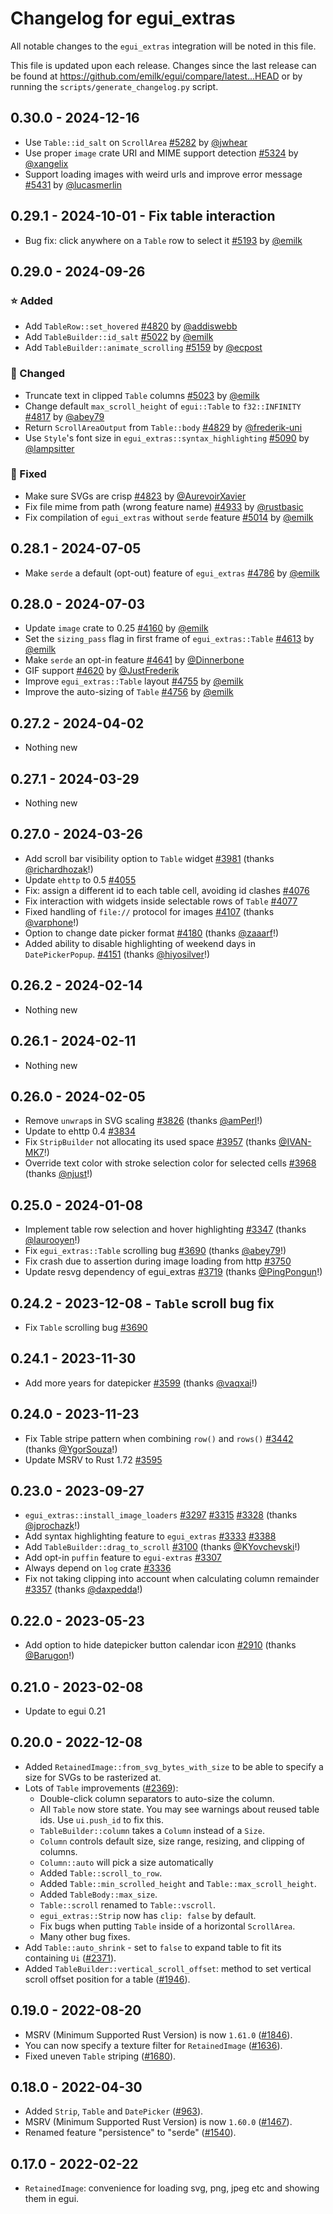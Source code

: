 # Changelog for egui_extras
All notable changes to the `egui_extras` integration will be noted in this file.

This file is updated upon each release.
Changes since the last release can be found at <https://github.com/emilk/egui/compare/latest...HEAD> or by running the `scripts/generate_changelog.py` script.


## 0.30.0 - 2024-12-16
* Use `Table::id_salt` on `ScrollArea` [#5282](https://github.com/emilk/egui/pull/5282) by [@jwhear](https://github.com/jwhear)
* Use proper `image` crate URI and MIME support detection [#5324](https://github.com/emilk/egui/pull/5324) by [@xangelix](https://github.com/xangelix)
* Support loading images with weird urls and improve error message [#5431](https://github.com/emilk/egui/pull/5431) by [@lucasmerlin](https://github.com/lucasmerlin)


## 0.29.1 - 2024-10-01 - Fix table interaction
* Bug fix: click anywhere on a `Table` row to select it [#5193](https://github.com/emilk/egui/pull/5193) by [@emilk](https://github.com/emilk)


## 0.29.0 - 2024-09-26
### ⭐ Added
* Add `TableRow::set_hovered` [#4820](https://github.com/emilk/egui/pull/4820) by [@addiswebb](https://github.com/addiswebb)
* Add `TableBuilder::id_salt` [#5022](https://github.com/emilk/egui/pull/5022) by [@emilk](https://github.com/emilk)
* Add `TableBuilder::animate_scrolling` [#5159](https://github.com/emilk/egui/pull/5159) by [@ecpost](https://github.com/ecpost)

### 🔧 Changed
* Truncate text in clipped `Table` columns [#5023](https://github.com/emilk/egui/pull/5023) by [@emilk](https://github.com/emilk)
* Change default `max_scroll_height` of `egui::Table` to `f32::INFINITY` [#4817](https://github.com/emilk/egui/pull/4817) by [@abey79](https://github.com/abey79)
* Return `ScrollAreaOutput` from `Table::body` [#4829](https://github.com/emilk/egui/pull/4829) by [@frederik-uni](https://github.com/frederik-uni)
* Use `Style`'s font size in `egui_extras::syntax_highlighting` [#5090](https://github.com/emilk/egui/pull/5090) by [@lampsitter](https://github.com/lampsitter)

### 🐛 Fixed
* Make sure SVGs are crisp [#4823](https://github.com/emilk/egui/pull/4823) by [@AurevoirXavier](https://github.com/AurevoirXavier)
* Fix file mime from path (wrong feature name) [#4933](https://github.com/emilk/egui/pull/4933) by [@rustbasic](https://github.com/rustbasic)
* Fix compilation of `egui_extras` without `serde` feature [#5014](https://github.com/emilk/egui/pull/5014) by [@emilk](https://github.com/emilk)


## 0.28.1 - 2024-07-05
* Make `serde` a default (opt-out) feature of `egui_extras` [#4786](https://github.com/emilk/egui/pull/4786) by [@emilk](https://github.com/emilk)


## 0.28.0 - 2024-07-03
* Update `image` crate to 0.25 [#4160](https://github.com/emilk/egui/pull/4160) by [@emilk](https://github.com/emilk)
* Set the `sizing_pass` flag in first frame of `egui_extras::Table` [#4613](https://github.com/emilk/egui/pull/4613) by [@emilk](https://github.com/emilk)
* Make `serde` an opt-in feature [#4641](https://github.com/emilk/egui/pull/4641) by [@Dinnerbone](https://github.com/Dinnerbone)
* GIF support [#4620](https://github.com/emilk/egui/pull/4620) by [@JustFrederik](https://github.com/JustFrederik)
* Improve `egui_extras::Table` layout [#4755](https://github.com/emilk/egui/pull/4755) by [@emilk](https://github.com/emilk)
* Improve the auto-sizing of `Table` [#4756](https://github.com/emilk/egui/pull/4756) by [@emilk](https://github.com/emilk)


## 0.27.2 - 2024-04-02
* Nothing new


## 0.27.1 - 2024-03-29
* Nothing new


## 0.27.0 - 2024-03-26
* Add scroll bar visibility option to `Table` widget [#3981](https://github.com/emilk/egui/pull/3981) (thanks [@richardhozak](https://github.com/richardhozak)!)
* Update `ehttp` to 0.5 [#4055](https://github.com/emilk/egui/pull/4055)
* Fix: assign a different id to each table cell, avoiding id clashes [#4076](https://github.com/emilk/egui/pull/4076)
* Fix interaction with widgets inside selectable rows of `Table` [#4077](https://github.com/emilk/egui/pull/4077)
* Fixed handling of `file://` protocol for images [#4107](https://github.com/emilk/egui/pull/4107) (thanks [@varphone](https://github.com/varphone)!)
* Option to change date picker format [#4180](https://github.com/emilk/egui/pull/4180) (thanks [@zaaarf](https://github.com/zaaarf)!)
* Added ability to disable highlighting of weekend days in `DatePickerPopup`. [#4151](https://github.com/emilk/egui/pull/4151) (thanks [@hiyosilver](https://github.com/hiyosilver)!)


## 0.26.2 - 2024-02-14
* Nothing new


## 0.26.1 - 2024-02-11
* Nothing new


## 0.26.0 - 2024-02-05
* Remove `unwrap`s in SVG scaling [#3826](https://github.com/emilk/egui/pull/3826) (thanks [@amPerl](https://github.com/amPerl)!)
* Update to ehttp 0.4 [#3834](https://github.com/emilk/egui/pull/3834)
* Fix `StripBuilder` not allocating its used space [#3957](https://github.com/emilk/egui/pull/3957) (thanks [@IVAN-MK7](https://github.com/IVAN-MK7)!)
* Override text color with stroke selection color for selected cells [#3968](https://github.com/emilk/egui/pull/3968) (thanks [@njust](https://github.com/njust)!)


## 0.25.0 - 2024-01-08
* Implement table row selection and hover highlighting [#3347](https://github.com/emilk/egui/pull/3347) (thanks [@laurooyen](https://github.com/laurooyen)!)
* Fix `egui_extras::Table` scrolling bug [#3690](https://github.com/emilk/egui/pull/3690) (thanks [@abey79](https://github.com/abey79)!)
* Fix crash due to assertion during image loading from http [#3750](https://github.com/emilk/egui/pull/3750)
* Update resvg dependency of egui_extras [#3719](https://github.com/emilk/egui/pull/3719) (thanks [@PingPongun](https://github.com/PingPongun)!)


## 0.24.2 - 2023-12-08 - `Table` scroll bug fix
* Fix `Table` scrolling bug [#3690](https://github.com/emilk/egui/pull/3690)


## 0.24.1 - 2023-11-30
* Add more years for datepicker [#3599](https://github.com/emilk/egui/pull/3599) (thanks [@vaqxai](https://github.com/vaqxai)!)


## 0.24.0 - 2023-11-23
* Fix Table stripe pattern when combining `row()` and `rows()` [#3442](https://github.com/emilk/egui/pull/3442) (thanks [@YgorSouza](https://github.com/YgorSouza)!)
* Update MSRV to Rust 1.72 [#3595](https://github.com/emilk/egui/pull/3595)


## 0.23.0 - 2023-09-27
* `egui_extras::install_image_loaders` [#3297](https://github.com/emilk/egui/pull/3297) [#3315](https://github.com/emilk/egui/pull/3315) [#3328](https://github.com/emilk/egui/pull/3328) (thanks [@jprochazk](https://github.com/jprochazk)!)
* Add syntax highlighting feature to `egui_extras` [#3333](https://github.com/emilk/egui/pull/3333) [#3388](https://github.com/emilk/egui/pull/3388)
* Add `TableBuilder::drag_to_scroll` [#3100](https://github.com/emilk/egui/pull/3100) (thanks [@KYovchevski](https://github.com/KYovchevski)!)
* Add opt-in `puffin` feature to `egui-extras` [#3307](https://github.com/emilk/egui/pull/3307)
* Always depend on `log` crate [#3336](https://github.com/emilk/egui/pull/3336)
* Fix not taking clipping into account when calculating column remainder [#3357](https://github.com/emilk/egui/pull/3357) (thanks [@daxpedda](https://github.com/daxpedda)!)

## 0.22.0 - 2023-05-23
- Add option to hide datepicker button calendar icon [#2910](https://github.com/emilk/egui/pull/2910) (thanks [@Barugon](https://github.com/Barugon)!)


## 0.21.0 - 2023-02-08
* Update to egui 0.21


## 0.20.0 - 2022-12-08
* Added `RetainedImage::from_svg_bytes_with_size` to be able to specify a size for SVGs to be rasterized at.
* Lots of `Table` improvements ([#2369](https://github.com/emilk/egui/pull/2369)):
    * Double-click column separators to auto-size the column.
    * All `Table` now store state. You may see warnings about reused table ids. Use `ui.push_id` to fix this.
    * `TableBuilder::column` takes a `Column` instead of a `Size`.
    * `Column` controls default size, size range, resizing, and clipping of columns.
    * `Column::auto` will pick a size automatically
    * Added `Table::scroll_to_row`.
    * Added `Table::min_scrolled_height` and `Table::max_scroll_height`.
    * Added `TableBody::max_size`.
    * `Table::scroll` renamed to `Table::vscroll`.
    * `egui_extras::Strip` now has `clip: false` by default.
    * Fix bugs when putting `Table` inside of a horizontal `ScrollArea`.
    * Many other bug fixes.
* Add `Table::auto_shrink` - set to `false` to expand table to fit its containing `Ui` ([#2371](https://github.com/emilk/egui/pull/2371)).
* Added `TableBuilder::vertical_scroll_offset`: method to set vertical scroll offset position for a table ([#1946](https://github.com/emilk/egui/pull/1946)).


## 0.19.0 - 2022-08-20
* MSRV (Minimum Supported Rust Version) is now `1.61.0` ([#1846](https://github.com/emilk/egui/pull/1846)).
* You can now specify a texture filter for `RetainedImage` ([#1636](https://github.com/emilk/egui/pull/1636)).
* Fixed uneven `Table` striping ([#1680](https://github.com/emilk/egui/pull/1680)).


## 0.18.0 - 2022-04-30
* Added `Strip`, `Table` and `DatePicker` ([#963](https://github.com/emilk/egui/pull/963)).
* MSRV (Minimum Supported Rust Version) is now `1.60.0` ([#1467](https://github.com/emilk/egui/pull/1467)).
* Renamed feature "persistence" to "serde" ([#1540](https://github.com/emilk/egui/pull/1540)).


## 0.17.0 - 2022-02-22
* `RetainedImage`: convenience for loading svg, png, jpeg etc and showing them in egui.
